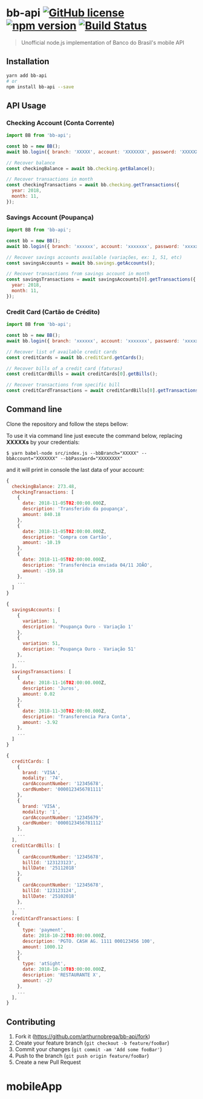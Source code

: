 # bb-api [![GitHub license](https://img.shields.io/badge/license-MIT-blue.svg)](https://github.com/arthurnobrega/bb-api/blob/master/LICENSE) [![npm version](https://img.shields.io/npm/v/bb-api.svg?style=flat)](https://www.npmjs.com/package/bb-api) [![Build Status](https://travis-ci.org/arthurnobrega/bb-api.svg?branch=master)](https://travis-ci.org/arthurnobrega/bb-api)

> Unofficial node.js implementation of Banco do Brasil's mobile API

## Installation

```sh
yarn add bb-api
# or
npm install bb-api --save
```

## API Usage

### Checking Account (Conta Corrente)

```javascript
import BB from 'bb-api';

const bb = new BB();
await bb.login({ branch: 'XXXXX', account: 'XXXXXXX', password: 'XXXXXXXX' });

// Recover balance
const checkingBalance = await bb.checking.getBalance();

// Recover transactions in month
const checkingTransactions = await bb.checking.getTransactions({
  year: 2018,
  month: 11,
});
```

### Savings Account (Poupança)

```javascript
import BB from 'bb-api';

const bb = new BB();
await bb.login({ branch: 'xxxxxx', account: 'xxxxxxx', password: 'xxxxxxxx' });

// Recover savings accounts available (variações, ex: 1, 51, etc)
const savingsAccounts = await bb.savings.getAccounts();

// Recover transactions from savings account in month
const savingsTransactions = await savingsAccounts[0].getTransactions({
  year: 2018,
  month: 11,
});
```

### Credit Card (Cartão de Crédito)

```javascript
import BB from 'bb-api';

const bb = new BB();
await bb.login({ branch: 'xxxxxx', account: 'xxxxxxx', password: 'xxxxxxxx' });

// Recover list of available credit cards
const creditCards = await bb.creditCard.getCards();

// Recover bills of a credit card (faturas)
const creditCardBills = await creditCards[0].getBills();

// Recover transactions from specific bill
const creditCardTransactions = await creditCardBills[0].getTransactions();
```

## Command line

Clone the repository and follow the steps bellow:

To use it via command line just execute the command below, replacing **XXXXXs** by your credentials:

```shell
$ yarn babel-node src/index.js --bbBranch="XXXXX" --bbAccount="XXXXXXX" --bbPassword="XXXXXXXX"
```

and it will print in console the last data of your account:

```javascript
{
  checkingBalance: 273.48,
  checkingTransactions: [
    {
      date: 2018-11-05T02:00:00.000Z,
      description: 'Transferido da poupança',
      amount: 840.18
    },
    {
      date: 2018-11-05T02:00:00.000Z,
      description: 'Compra com Cartão',
      amount: -10.19
    },
    {
      date: 2018-11-05T02:00:00.000Z,
      description: 'Transferência enviada 04/11 JOÃO',
      amount: -159.18
    },
    ...
  ]
}

{
  savingsAccounts: [
    {
      variation: 1,
      description: 'Poupança Ouro - Variação 1'
    },
    {
      variation: 51,
      description: 'Poupança Ouro - Variação 51'
    },
    ...
  ],
  savingsTransactions: [
    {
      date: 2018-11-16T02:00:00.000Z,
      description: 'Juros',
      amount: 0.02
    },
    {
      date: 2018-11-30T02:00:00.000Z,
      description: 'Transferencia Para Conta',
      amount: -3.92
    },
    ...
  ]
}

{
  creditCards: [
    {
      brand: 'VISA',
      modality: '74',
      cardAccountNumber: '12345678',
      cardNumber: '0000123456781111'
    },
    {
      brand: 'VISA',
      modality: '1',
      cardAccountNumber: '12345679',
      cardNumber: '0000123456781112'
    },
    ...
  ],
  creditCardBills: [
    {
      cardAccountNumber: '12345678',
      billId: '123123123',
      billDate: '25112018'
    },
    {
      cardAccountNumber: '12345678',
      billId: '123123124',
      billDate: '25102018'
    },
    ...
  ],
  creditCardTransactions: [
    {
      type: 'payment',
      date: 2018-10-22T03:00:00.000Z,
      description: 'PGTO. CASH AG. 1111 000123456 100',
      amount: 1000.12
    },
    {
      type: 'atSight',
      date: 2018-10-10T03:00:00.000Z,
      description: 'RESTAURANTE X',
      amount: -27
    },
    ...
  ],
}
```

## Contributing

1. Fork it (<https://github.com/arthurnobrega/bb-api/fork>)
2. Create your feature branch (`git checkout -b feature/fooBar`)
3. Commit your changes (`git commit -am 'Add some fooBar'`)
4. Push to the branch (`git push origin feature/fooBar`)
5. Create a new Pull Request
# mobileApp
